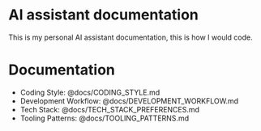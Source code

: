 # AI assistant documentation

This is my personal AI assistant documentation, this is how I would code.

# Documentation

- Coding Style: @docs/CODING_STYLE.md
- Development Workflow: @docs/DEVELOPMENT_WORKFLOW.md
- Tech Stack: @docs/TECH_STACK_PREFERENCES.md
- Tooling Patterns: @docs/TOOLING_PATTERNS.md
